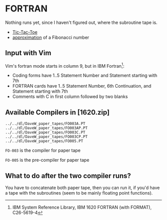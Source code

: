 # FORTRAN

Nothing runs yet, since I haven't figured out, where the subroutine tape is.

- [Tic-Tac-Toe](tic-tac-toe/README.md)
- [approximation](fibonacci/README.md) of a Fibonacci number

## Input with Vim

Vim's fortran mode starts in column 9, but in IBM Fortran[^FORTRAN]:

- Coding forms have 1..5 Statement Number and Statement starting with 7th
- FORTRAN cards have 1..5 Statement Number, 6th Continuation, and Statement
  starting with 7th
- Comments with C in first column followed by two blanks


## Available Compilers in [1620.zip]

```
../../dl/DaveW_paper_tapes/FO003A.PT
../../dl/DaveW_paper_tapes/FO003AP.PT
../../dl/DaveW_paper_tapes/FO003C.PT
../../dl/DaveW_paper_tapes/FO003CP.PT
../../dl/DaveW_paper_tapes/FO005.PT
```

`FO-003` is the compiler for paper tape

`FO-005` is the pre-compiler for paper tape

## What to do after the two compiler runs?

You have to concatenate both paper tape, then you can run it, if you'd have
a tape with the subroutines (seem to be mainly floating point functions).


[^FORTRAN]: IBM System Reference Library, IBM 1620 FORTRAN (with FORMAT),
            C26-5619-4 
